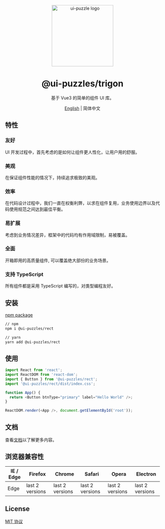 <div align="center">
  <a href="https://ui-puzzles.github.io/rect/?path=/docs/welcome--page" target="_blank">
    <img alt="ui-puzzle logo" width="200" src="https://static-images-1305792369.cos.ap-shanghai.myqcloud.com/puzzle-logo.svg"/>
  </a>
</div>

<div align="center">
  <h1>@ui-puzzles/trigon</h1>
</div>

<div align="center">

基于 Vue3 的简单的组件 UI 库。

</div>

<div align="center">

[English](./README.md) | 简体中文

</div>

## 特性

### 友好

UI 开发过程中，首先考虑的是如何让组件更人性化，让用户用的舒服。

### 美观

在保证组件性能的情况下，持续追求极致的美观。

### 效率

在代码设计过程中，我们一直在权衡利弊，以求在组件复用，业务使用边界以及代码使用规范之间达到最佳平衡。

### 易扩展

考虑到业务情况差异，框架中的代码均有作用域限制，易被覆盖。

### 全面

开箱即用的高质量组件, 可以覆盖绝大部份的业务场景。

### 支持 TypeScript

所有组件都是采用 TypeScript 编写的，对类型编程友好。

## 安装

[npm package](https://www.npmjs.com/package/@ui-puzzles/rect)

```sh
// npm
npm i @ui-puzzles/rect

// yarn
yarn add @ui-puzzles/rect
```

## 使用

```typescript
import React from 'react';
import ReactDOM from 'react-dom';
import { Button } from '@ui-puzzles/rect';
import '@ui-puzzles/rect/dist/index.css';

function App() {
  return <Button btnType="primary" label="Hello World" />;
}

ReactDOM.render(<App />, document.getElementById('root'));
```

## 文档

查看<a href="https://ui-puzzles.github.io/rect/?path=/docs/welcome--page" target="_blank">文档</a>以了解更多内容。

## 浏览器兼容性

| IE / Edge | Firefox         | Chrome          | Safari          | Opera           | Electron        |
| --------- | --------------- | --------------- | --------------- | --------------- | --------------- |
| Edge      | last 2 versions | last 2 versions | last 2 versions | last 2 versions | last 2 versions |

## License

[MIT 协议](./LICENSE)
